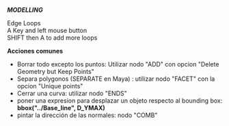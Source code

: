 ***MODELLING***   

Edge Loops   
  A Key and left mouse button   
  SHIFT then A to add more loops   
 

**Acciones comunes**

- Borrar todo excepto los puntos: Utilizar nodo "ADD" con opcion "Delete Geometry but Keep Points"   
- Separa polygonos (SEPARATE en Maya) : utilizar nodo "FACET" con la opcion "Unique points"   
- Cerrar una curva: utilizar nodo "ENDS"   
- poner una expresion para desplazar un objeto respecto al bounding box: **bbox("../Base_line", D_YMAX)**
- pintar la dirección de las normales: nodo "COMB"
